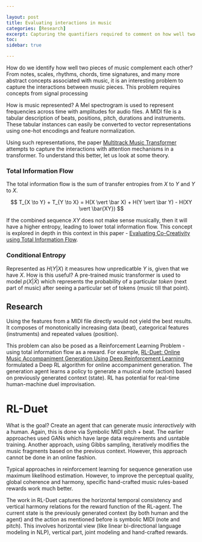 ```yaml
---

layout: post
title: Evaluating interactions in music
categories: [Research]
excerpt: Capturing the quantifiers required to comment on how well two pieces of music complement each other.
toc: 
sidebar: true

---
```


How do we identify how well two pieces of music complement each other? From notes, scales, rhythms, chords, time signatures, and many more abstract concepts associated with music, it is an interesting problem to capture the interactions between music pieces. This problem requires concepts from signal processing

How is music represented? A Mel spectrogram is used to represent frequencies across time with amplitudes for audio files. A MIDI file is a tabular description of beats, positions, pitch, durations and instruments. These tabular instances can easily be converted to vector representations using one-hot encodings and feature normalization. 

Using such representations, the paper [Multitrack Music Transformer](https://arxiv.org/abs/2207.06983) attempts to capture the interactions with attention mechanisms in a transformer. To understand this better, let us look at some theory.

### Total Information Flow

The total information flow is the sum of transfer entropies from $X$ to $Y$ and $Y$ to $X$. 

$$
T_{X \to Y} + T_{Y \to X} = H(X \vert \bar X) + H(Y \vert \bar Y) - H(XY \vert \bar{XY})
$$

If the combined sequence $XY$ does not make sense musically, then it will have a higher entropy, leading to lower total information flow. This concept is explored in depth in this context in this paper - [Evaluating Co-Creativity using Total Information Flow](https://arxiv.org/abs/2402.06810).

### Conditional Entropy

Represented as $H(Y \vert X)$ it measures how unpredicatble $Y$ is, given that we have $X$. How is this useful? A pre-trained music transformer is used to model $p(X \vert \bar X)$ which represents the probability of a particular *token* (next part of music) after seeing a particular set of tokens (music till that point).

## Research

Using the features from a MIDI file directly would not yield the best results. It composes of monotonically increasing data (beat), categorical features (instruments) and repeated values (position).

This problem can also be posed as a Reinforcement Learning Problem - using total information flow as a reward. For example, [RL-Duet: Online Music Accompaniment Generation Using Deep Reinforcement Learning](https://arxiv.org/abs/2002.03082) formulated a Deep RL algorithm for online accompaniment generation. The generation agent learns a policy to generate a musical note (action) based on previously generated context (state). RL has potential for real-time human-machine duel improvisation.

# RL-Duet

What is the goal? Create an agent that can generate music *interactively* with a human. Again, this is done via Symbolic MIDI pitch + beat. The earlier approaches used GANs which have large data requirements and usntable training. Another approach, using Gibbs sampling, iteratively modifies the music fragments based on the previous context. However, this approach cannot be done in an online fashion.

Typical approaches in reinforcement learning for sequence generation use maximum likelihood estimation. However, to improve the perceptual quality, global coherence and harmony, specific hand-crafted music rules-based rewards work much better.

The work in RL-Duet captures the horizontal temporal consistency and vertical harmony relations for the reward function of the RL-agent. The current state is the previously generated context (by both human and the agent) and the action as mentioned before is symbolic MIDI (note and pitch). This involves horizontal view (like linear bi-directional language modeling in NLP), vertical part, joint modeling and hand-crafted rewards. 
